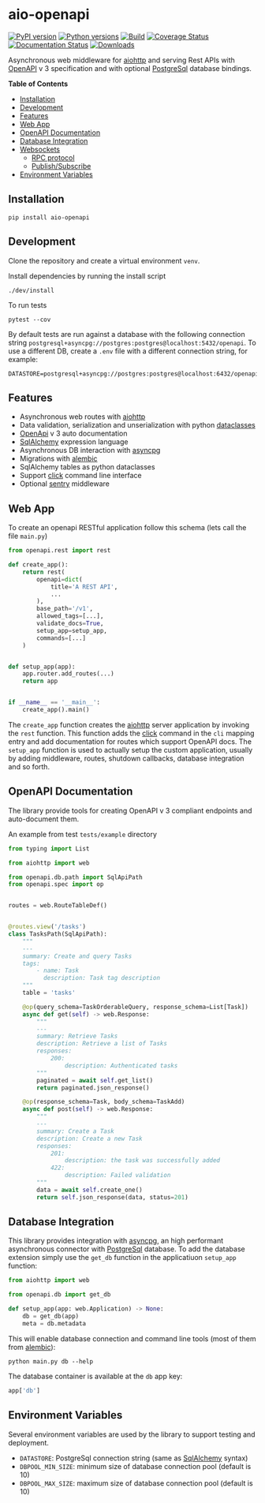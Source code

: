 # aio-openapi

[![PyPI version](https://badge.fury.io/py/aio-openapi.svg)](https://badge.fury.io/py/aio-openapi)
[![Python versions](https://img.shields.io/pypi/pyversions/aio-openapi.svg)](https://pypi.org/project/aio-openapi)
[![Build](https://github.com/quantmind/aio-openapi/workflows/build/badge.svg)](https://github.com/quantmind/aio-openapi/actions?query=workflow%3Abuild)
[![Coverage Status](https://coveralls.io/repos/github/quantmind/aio-openapi/badge.svg?branch=master)](https://coveralls.io/github/quantmind/aio-openapi?branch=master)
[![Documentation Status](https://readthedocs.org/projects/aio-openapi/badge/?version=latest)](https://aio-openapi.readthedocs.io/en/latest/?badge=latest)
[![Downloads](https://img.shields.io/pypi/dd/aio-openapi.svg)](https://pypi.org/project/aio-openapi/)

Asynchronous web middleware for [aiohttp][] and serving Rest APIs with [OpenAPI][] v 3
specification and with optional [PostgreSql][] database bindings.

<!-- START doctoc generated TOC please keep comment here to allow auto update -->
<!-- DON'T EDIT THIS SECTION, INSTEAD RE-RUN doctoc TO UPDATE -->

**Table of Contents**

- [Installation](#installation)
- [Development](#development)
- [Features](#features)
- [Web App](#web-app)
- [OpenAPI Documentation](#openapi-documentation)
- [Database Integration](#database-integration)
- [Websockets](#websockets)
  - [RPC protocol](#rpc-protocol)
  - [Publish/Subscribe](#publishsubscribe)
- [Environment Variables](#environment-variables)

<!-- END doctoc generated TOC please keep comment here to allow auto update -->

## Installation

```
pip install aio-openapi
```

## Development

Clone the repository and create a virtual environment `venv`.

Install dependencies by running the install script

```
./dev/install
```

To run tests

```
pytest --cov
```

By default tests are run against a database with the following connection string `postgresql+asyncpg://postgres:postgres@localhost:5432/openapi`. To use a different DB, create a `.env` file with
a different connection string, for example:

```
DATASTORE=postgresql+asyncpg://postgres:postgres@localhost:6432/openapi
```

## Features

- Asynchronous web routes with [aiohttp](https://aiohttp.readthedocs.io/en/stable/)
- Data validation, serialization and unserialization with python [dataclasses](https://docs.python.org/3/library/dataclasses.html)
- [OpenApi][] v 3 auto documentation
- [SqlAlchemy][] expression language
- Asynchronous DB interaction with [asyncpg][]
- Migrations with [alembic][]
- SqlAlchemy tables as python dataclasses
- Support [click][] command line interface
- Optional [sentry](https://sentry.io) middleware

## Web App

To create an openapi RESTful application follow this schema (lets call the file `main.py`)

```python
from openapi.rest import rest

def create_app():
    return rest(
        openapi=dict(
            title='A REST API',
            ...
        ),
        base_path='/v1',
        allowed_tags=[...],
        validate_docs=True,
        setup_app=setup_app,
        commands=[...]
    )


def setup_app(app):
    app.router.add_routes(...)
    return app


if __name__ == '__main__':
    create_app().main()
```

The `create_app` function creates the [aiohttp][] server application by invoking the `rest` function.
This function adds the [click][] command in the `cli` mapping entry and add
documentation for routes which support OpenAPI docs.
The `setup_app` function is used to actually setup the custom application, usually by adding middleware, routes,
shutdown callbacks, database integration and so forth.

## OpenAPI Documentation

The library provide tools for creating OpenAPI v 3 compliant endpoints and
auto-document them.

An example from test `tests/example` directory

```python
from typing import List

from aiohttp import web

from openapi.db.path import SqlApiPath
from openapi.spec import op


routes = web.RouteTableDef()


@routes.view('/tasks')
class TasksPath(SqlApiPath):
    """
    ---
    summary: Create and query Tasks
    tags:
        - name: Task
          description: Task tag description
    """
    table = 'tasks'

    @op(query_schema=TaskOrderableQuery, response_schema=List[Task])
    async def get(self) -> web.Response:
        """
        ---
        summary: Retrieve Tasks
        description: Retrieve a list of Tasks
        responses:
            200:
                description: Authenticated tasks
        """
        paginated = await self.get_list()
        return paginated.json_response()

    @op(response_schema=Task, body_schema=TaskAdd)
    async def post(self) -> web.Response:
        """
        ---
        summary: Create a Task
        description: Create a new Task
        responses:
            201:
                description: the task was successfully added
            422:
                description: Failed validation
        """
        data = await self.create_one()
        return self.json_response(data, status=201)
```

## Database Integration

This library provides integration with [asyncpg][], an high performant asynchronous
connector with [PostgreSql][] database.
To add the database extension simply use the `get_db` function in the applicatiuon `setup_app` function:

```python
from aiohttp import web

from openapi.db import get_db

def setup_app(app: web.Application) -> None:
    db = get_db(app)
    meta = db.metadata

```

This will enable database connection and command line tools (most of them from [alembic][]):

```
python main.py db --help
```

The database container is available at the `db` app key:

```python
app['db']
```

## Environment Variables

Several environment variables are used by the library to support testing and deployment.

- `DATASTORE`: PostgreSql connection string (same as [SqlAlchemy][] syntax)
- `DBPOOL_MIN_SIZE`: minimum size of database connection pool (default is 10)
- `DBPOOL_MAX_SIZE`: maximum size of database connection pool (default is 10)

[aiohttp]: https://aiohttp.readthedocs.io/en/stable/
[openapi]: https://www.openapis.org/
[postgresql]: https://www.postgresql.org/
[sqlalchemy]: https://www.sqlalchemy.org/
[click]: https://github.com/pallets/click
[alembic]: http://alembic.zzzcomputing.com/en/latest/
[asyncpg]: https://github.com/MagicStack/asyncpg
